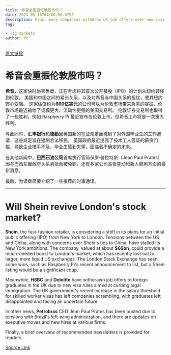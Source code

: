 ```yaml
---
title: 希音会重振伦敦股市吗？
date: 2024-05-16T04:00:58.679Z
description: Plus, more companies withdraw UK job offers over new visa rules
tag: 

- Tag markets
author: ft
---
```


[原文链接](https://ft.com/content/bd8f79f9-d544-492c-9299-b6113444bdb2)

# 希音会重振伦敦股市吗？

**希音**，这家快时尚零售商，正在考虑将其首次公开募股（IPO）的计划从纽约转移到伦敦。 美国和中国之间的紧张关系，以及对希音与中国关系的担忧，使其纽约野心受阻。 这家估值约为**660亿美元**的公司可以为伦敦市场带来急需的提振，伦敦市场最近输给了规模更大、流动性更强的美国交易所。 伦敦证券交易所也取得了一些胜利，例如 Raspberry Pi 最近宣布在伦敦上市，但希音上市将是一次重大胜利。

与此同时，**汇丰银行**和**德勤**因英国新的签证规定而撤销了对外国毕业生的工作邀请，这些规定旨在遏制合法移民。 英国政府最近提高了技术工人签证的薪资门槛，导致企业措手不及，毕业生感到失望，面临着不确定的未来。

在其他新闻中，**巴西石油公司**首席执行官简保罗·普拉特斯（Jean Paul Prates）因与巴西左翼政府关系紧张而被免职，还有多家公司高管变动和新人聘用方面的最新消息。

最后，为读者简要介绍了一些推荐的时事通讯。

---

# Will Shein revive London's stock market? 

**Shein**, the fast-fashion retailer, is considering a shift in its plans for an initial public offering (IPO) from New York to London. Tensions between the US and China, along with concerns over Shein's ties to China, have stalled its New York ambitions. The company, valued at about **$66bn**, could provide a much-needed boost to London's market, which has recently lost out to larger, more liquid US exchanges. The London Stock Exchange has seen some wins, such as Raspberry Pi's recent announcement to list, but a Shein listing would be a significant coup. 

Meanwhile, **HSBC** and **Deloitte** have withdrawn job offers to foreign graduates in the UK due to new visa rules aimed at curbing legal immigration. The UK government's recent increase in the salary threshold for skilled worker visas has left companies scrambling, with graduates left disappointed and facing an uncertain future. 

In other news, **Petrobras** CEO Jean Paul Prates has been ousted due to tensions with Brazil's left-wing administration, and there are updates on executive moves and new hires at various firms. 

Finally, a brief overview of recommended newsletters is provided for readers.

[Source Link](https://ft.com/content/bd8f79f9-d544-492c-9299-b6113444bdb2)

